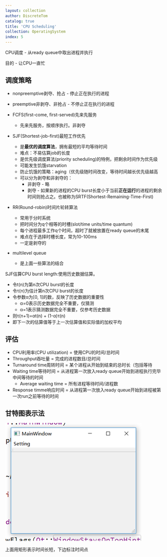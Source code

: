 ```yaml
---
layout: collection
author: DiscreteTom
catalog: true
title: 'CPU Scheduling'
collection: OperatingSystem
index: 5
---
```



CPU调度 - 从ready queue中取出进程并执行

目的 - 让CPU一直忙

## 调度策略

- nonpreemptive剥夺、抢占 - 停止正在执行的进程
- preemptive非剥夺、非抢占 - 不停止正在执行的进程

- FCFS(first-come, first-served)先来先服务
  - 先来先服务，按顺序执行。非剥夺
- SJF(Shortest-job-first)最短工作优先
  - 是**最优的调度算法**，拥有最短的平均等待时间
  - 难点：不易估算job的长度
  - 是优先级调度算法(priority scheduling)的特例，把剩余时间作为优先级
  - 可能发生饥饿starvation
  - 防止饥饿的策略：aging（优先级随时间改变，等待时间越长优先级越高
  - 可以分为剥夺和非剥夺的：
    - 非剥夺 - 略
    - 剥夺 - 如果新的进程的CPU burst长度小于当前**正在运行**的进程的剩余时间则抢占之。也被称为SRTF(Shortest-Remaining-Time-First)
- RR(Round-robin)时间片轮转算法
  - 常用于分时系统
  - 把时间分为q个相等的时槽(slot/time units/time quantum)
  - 每个进程最多工作q个时间，超时了就被放置在ready queue的末尾
  - 难点在于选择时槽长度，常为10-100ms
  - 一定是剥夺的
- multilevel queue
  - 是上面一些算法的结合

SJF估算CPU burst length:使用历史数据估算。
- 令t(n)为第n次CPU burst的长度
- 令τ(n)为估计第n次CPU burst的长度
- 令参数α为[0, 1]的数，反映了历史数据的重要性
  - α=0表示历史数据完全不重要，仅猜测
  - α=1表示猜测数据完全不重要，仅参考历史数据
- 则τ(n+1)=αt(n) + (1-α)τ(n)
- 即下一次的估算值等于上一次估算值和实际值的加权平均

## 评估

- CPU利用率(CPU utilization) = 使用CPU的时间/总时间
- Throughput吞吐量 = 完成的进程数目/总时间
- Turnaround time周转时间 = 某个进程从开始到结束的总时长（包括等待
- Waiting time等待时间 = 从进程第一次放入ready queue开始到进程执行完毕中间等待的时间
  - Average waiting time = 所有进程等待时间/进程数
- Response timme响应时间 = 从进程第一次放入ready queue开始到进程被第一次run之前等待的时间

## 甘特图表示法

![5-1](../img/5-1.png)

上面用矩形表示时间长短，下边标注时间点


